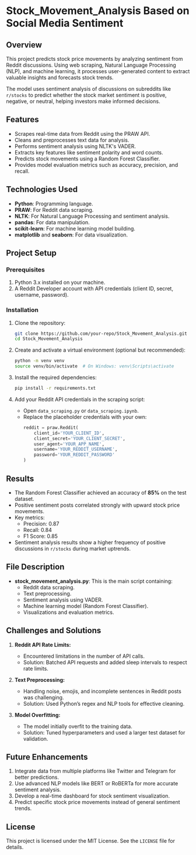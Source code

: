 # Stock_Movement_Analysis Based on Social Media Sentiment

## Overview
This project predicts stock price movements by analyzing sentiment from Reddit discussions. Using web scraping, Natural Language Processing (NLP), and machine learning, it processes user-generated content to extract valuable insights and forecasts stock trends.

The model uses sentiment analysis of discussions on subreddits like `r/stocks` to predict whether the stock market sentiment is positive, negative, or neutral, helping investors make informed decisions.


## Features
- Scrapes real-time data from Reddit using the PRAW API.
- Cleans and preprocesses text data for analysis.
- Performs sentiment analysis using NLTK's VADER.
- Extracts key features like sentiment polarity and word counts.
- Predicts stock movements using a Random Forest Classifier.
- Provides model evaluation metrics such as accuracy, precision, and recall.

## Technologies Used
- **Python**: Programming language.
- **PRAW**: For Reddit data scraping.
- **NLTK**: For Natural Language Processing and sentiment analysis.
- **pandas**: For data manipulation.
- **scikit-learn**: For machine learning model building.
- **matplotlib** and **seaborn**: For data visualization.

## Project Setup

### Prerequisites
1. Python 3.x installed on your machine.
2. A Reddit Developer account with API credentials (client ID, secret, username, password).

### Installation
1. Clone the repository:
    ```bash
    git clone https://github.com/your-repo/Stock_Movement_Analysis.git
    cd Stock_Movement_Analysis
    ```

2. Create and activate a virtual environment (optional but recommended):
    ```bash
    python -m venv venv
    source venv/bin/activate  # On Windows: venv\Scripts\activate
    ```

3. Install the required dependencies:
    ```bash
    pip install -r requirements.txt
    ```

4. Add your Reddit API credentials in the scraping script:
    - Open `data_scraping.py` or `data_scraping.ipynb`.
    - Replace the placeholder credentials with your own:
      ```python
      reddit = praw.Reddit(
          client_id='YOUR_CLIENT_ID',
          client_secret='YOUR_CLIENT_SECRET',
          user_agent='YOUR_APP_NAME',
          username='YOUR_REDDIT_USERNAME',
          password='YOUR_REDDIT_PASSWORD'
      )
      ```

## Results
- The Random Forest Classifier achieved an accuracy of **85%** on the test dataset.
- Positive sentiment posts correlated strongly with upward stock price movements.
- Key metrics:
  - Precision: 0.87
  - Recall: 0.84
  - F1 Score: 0.85
- Sentiment analysis results show a higher frequency of positive discussions in `r/stocks` during market uptrends.

## File Description

- **stock_movement_analysis.py**:
  This is the main script containing:
  - Reddit data scraping.
  - Text preprocessing.
  - Sentiment analysis using VADER.
  - Machine learning model (Random Forest Classifier).
  - Visualizations and evaluation metrics.

## Challenges and Solutions
1. **Reddit API Rate Limits:**
   - Encountered limitations in the number of API calls.
   - Solution: Batched API requests and added sleep intervals to respect rate limits.

2. **Text Preprocessing:**
   - Handling noise, emojis, and incomplete sentences in Reddit posts was challenging.
   - Solution: Used Python’s regex and NLP tools for effective cleaning.

3. **Model Overfitting:**
   - The model initially overfit to the training data.
   - Solution: Tuned hyperparameters and used a larger test dataset for validation.
  
## Future Enhancements
1. Integrate data from multiple platforms like Twitter and Telegram for better predictions.
2. Use advanced NLP models like BERT or RoBERTa for more accurate sentiment analysis.
3. Develop a real-time dashboard for stock sentiment visualization.
4. Predict specific stock price movements instead of general sentiment trends.

## License
This project is licensed under the MIT License. See the `LICENSE` file for details.
